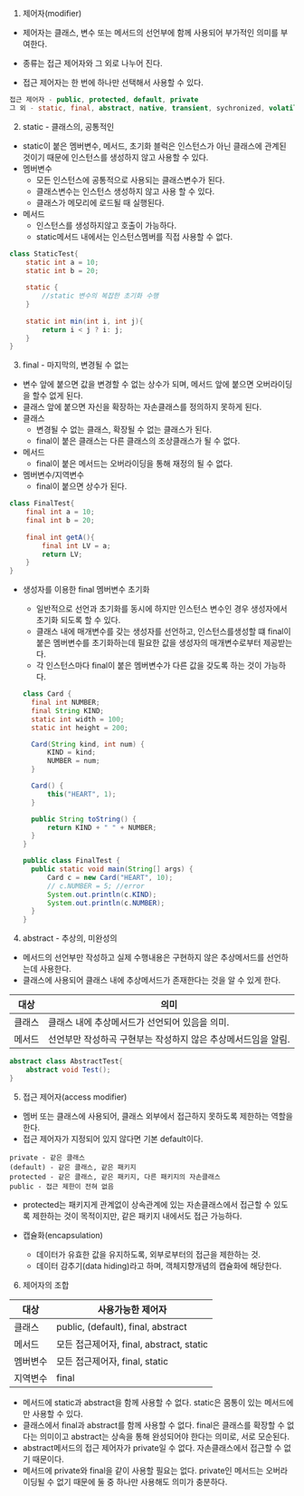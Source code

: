 1. 제어자(modifier)

- 제어자는 클래스, 변수 또는 메서드의 선언부에 함께 사용되어 부가적인 의미를 부여한다.

- 종류는 접근 제어자와 그 외로 나누어 진다.
- 접근 제어자는 한 번에 하나만 선택해서 사용할 수 있다.

```java
접근 제어자 - public, protected, default, private
그 외 - static, final, abstract, native, transient, sychronized, volatile, strictfp
```



2. static - 클래스의, 공통적인

- static이 붙은 멤버변수, 메서드, 초기화 블럭은 인스턴스가 아닌 클래스에 관계된 것이기 때문에 인스턴스를 생성하지 않고 사용할 수 있다.
- 멤버변수
  - 모든 인스턴스에 공통적으로 사용되는 클래스변수가 된다.
  - 클래스변수는 인스턴스 생성하지 않고 사용 할 수 있다.
  - 클래스가 메모리에 로드될 때 실행된다.
- 메서드
  - 인스턴스를 생성하지않고 호출이 가능하다.
  - static메서드 내에서는 인스턴스멤버를 직접 사용할 수 없다.

```java
class StaticTest{
	static int a = 10;
	static int b = 20;
	
	static {
		//static 변수의 복잡한 초기화 수행
	}
	
	static int min(int i, int j){
		return i < j ? i: j;
	}
}
```



3. final - 마지막의, 변경될 수 없는

- 변수 앞에 붙으면 값을 변경할 수 없는 상수가 되며, 메서드 앞에 붙으면 오버라이딩을 할수 없게 된다.
- 클래스 앞에 붙으면 자신을 확장하는 자손클래스를 정의하지 못하게 된다.
- 클래스
  - 변경될 수 없는 클래스, 확장될 수 없는 클래스가 된다.
  - final이 붙은 클래스는 다른 클래스의 조상클래스가 될 수 없다.
- 메서드
  - final이 붙은 메서드는 오버라이딩을 통해 재정의 될 수 없다.
- 멤버변수/지역변수
  - final이 붙으면 상수가 된다.

```java
class FinalTest{
	final int a = 10;
	final int b = 20;
	
	final int getA(){
        final int LV = a;
		return LV;
	}
}
```

- 생성자를 이용한 final 멤버변수 초기화
  - 일반적으로 선언과 초기화를 동시에 하지만 인스턴스 변수인 경우 생성자에서 초기화 되도록 할 수 있다.
  - 클래스 내에 매개변수를 갖는 생성자를 선언하고, 인스턴스를생성할 떄 final이 붙은 멤버변수를 초기화하는데 필요한 값을 생성자의 매개변수로부터 제공받는다.
  - 각 인스턴스마다 final이 붙은 멤버변수가 다른 값을 갖도록 하는 것이 가능하다.
  
  ```java
  class Card {
  	final int NUMBER;
  	final String KIND;
  	static int width = 100;
  	static int height = 200;
  
  	Card(String kind, int num) {
  		KIND = kind;
  		NUMBER = num;
  	}
  
  	Card() {
  		this("HEART", 1);
  	}
  
  	public String toString() {
  		return KIND + " " + NUMBER;
  	}
  }
  
  public class FinalTest {
  	public static void main(String[] args) {
  		Card c = new Card("HEART", 10);
  		// c.NUMBER = 5; //error
  		System.out.println(c.KIND);
  		System.out.println(c.NUMBER);
  	}
  }
  ```



4. abstract - 추상의, 미완성의

- 메서드의 선언부만 작성하고 실제 수행내용은 구현하지 않은 추상메서드를 선언하는데 사용한다.
- 클래스에 사용되어 클래스 내에 추상메서드가 존재한다는 것을 알 수 있게 한다.

| 대상   | 의미                                                         |
| ------ | ------------------------------------------------------------ |
| 클래스 | 클래스 내에 추상메서드가 선언되어 있음을 의미.               |
| 메서드 | 선언부만 작성하곡 구현부는 작성하지 않은 추상메서드임을 알림. |

```java
abstract class AbstractTest{
	abstract void Test();
}
```



5. 접근 제어자(access modifier)

- 멤버 또는 클래스에 사용되어, 클래스 외부에서 접근하지 못하도록 제한하는 역할을 한다.
- 접근 제어자가 지정되어 있지 않다면 기본 default이다.

```
private - 같은 클래스
(default) - 같은 클래스, 같은 패키지
protected - 같은 클래스, 같은 패키지, 다른 패키지의 자손클래스
public - 접근 제한이 전혀 없음
```

- protected는 패키지게 관계없이 상속관계에 있는 자손클래스에서 접근할 수 있도록 제한하는 것이 목적이지만, 같은 패키지 내에서도 접근 가능하다.

- 캡슐화(encapsulation)
  - 데이터가 유효한 값을 유지하도록, 외부로부터의 접근을 제한하는 것.
  - 데이터 감추기(data hiding)라고 하며, 객체지향개념의 캡슐화에 해당한다.



6. 제어자의 조합

| 대상     | 사용가능한 제어자                        |
| -------- | ---------------------------------------- |
| 클래스   | public, (default), final, abstract       |
| 메서드   | 모든 접근제어자, final, abstract, static |
| 멤버변수 | 모든 접근제어자, final, static           |
| 지역변수 | final                                    |

- 메서드에 static과 abstract을 함께 사용할 수 없다.  static은 몸통이 있는 메서드에만 사용할 수 있다.
- 클래스에서 final과 abstract를 함께 사용할 수 없다. final은 클래스를 확장할 수 없다는 의미이고 abstract는 상속을 통해 완성되어야 한다는 의미로, 서로 모순된다.
- abstract메서드의 접근 제어자가 private일 수 없다. 자손클래스에서 접근할 수 없기 때문이다.
- 메서드에 private와 final을 같이 사용할 필요는 없다. private인 메서드는 오버라이딩될 수 없기 때문에 둘 중 하나만 사용해도 의미가 충분하다.
